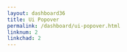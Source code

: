 ```yaml
---
layout: dashboard36
title: Ui Popover
permalink: /dashboard/ui-popover.html
linknum: 2
linkchad: 2
---
```

